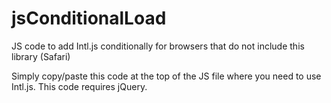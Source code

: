 jsConditionalLoad
=================

JS code to add Intl.js conditionally for browsers that do not include this library (Safari)

Simply copy/paste this code at the top of the JS file where you need to use Intl.js. This code requires jQuery.
